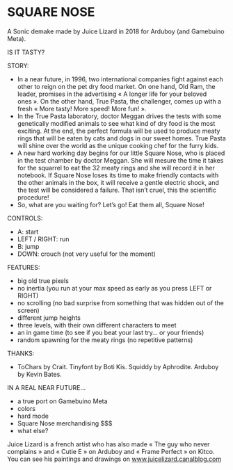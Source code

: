 # SQUARE NOSE

A Sonic demake made by Juice Lizard in 2018 for Arduboy (and Gamebuino Meta).

IS IT TASTY?

STORY:
- In a near future, in 1996, two international companies fight against each other to reign on the pet dry food market. On one hand, Old Ram, the leader, promises in the advertising « A longer life for your beloved ones ». On the other hand, True Pasta, the challenger, comes up with a fresh « More tasty! More speed! More fun! ».
- In the True Pasta laboratory, doctor Meggan drives the tests with some genetically modified animals to see what kind of dry food is the most exciting. At the end, the perfect formula will be used to produce meaty rings that will be eaten by cats and dogs in our sweet homes. True Pasta will shine over the world as the unique cooking chef for the furry kids. 
- A new hard working day begins for our little Square Nose, who is placed in the test chamber by doctor Meggan. She will mesure the time it takes for the squarrel to eat the 32 meaty rings and she will record it in her notebook. If Square Nose loses its time to make friendly contacts with the other animals in the box, it will receive a gentle electric shock, and the test will be considered a failure. That isn’t cruel, this the scientific procedure!
- So, what are you waiting for? Let’s go! Eat them all, Square Nose!

CONTROLS:
- A: start
- LEFT / RIGHT: run
- B: jump
- DOWN: crouch (not very useful for the moment)

FEATURES:
- big old true pixels
- no inertia (you run at your max speed as early as you press LEFT or RIGHT)
- no scrolling (no bad surprise from something that was hidden out of the screen)
- different jump heights
- three levels, with their own different characters to meet
- an in game time (to see if you beat your last try… or your friends)
- random spawning for the meaty rings (no repetitive patterns)

THANKS:
- ToChars by Crait. Tinyfont by Boti Kis. Squiddy by Aphrodite. Arduboy by Kevin Bates.

IN A REAL NEAR FUTURE…
- a true port on Gamebuino Meta
- colors
- hard mode
- Square Nose merchandising $$$
- what else?

Juice Lizard is a french artist who has also made « The guy who never complains » and « Cutie E » on Arduboy and « Frame Perfect » on Kitco. You can see his paintings and drawings on www.juicelizard.canalblog.com
